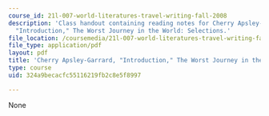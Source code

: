 ```yaml
---
course_id: 21l-007-world-literatures-travel-writing-fall-2008
description: 'Class handout containing reading notes for Cherry Apsley-Garrard''s,
  "Introduction," The Worst Journey in the World: Selections.'
file_location: /coursemedia/21l-007-world-literatures-travel-writing-fall-2008/324a9becacfc55116219fb2c8e5f8997_cher_apsle_intro.pdf
file_type: application/pdf
layout: pdf
title: 'Cherry Apsley-Garrard, "Introduction," The Worst Journey in the World: Selections'
type: course
uid: 324a9becacfc55116219fb2c8e5f8997

---
```

None